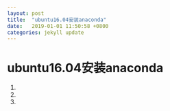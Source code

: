 ```yaml
---
layout: post
title:  "ubuntu16.04安装anaconda"
date:   2019-01-01 11:50:58 +0800
categories: jekyll update
---
```

# ubuntu16.04安装anaconda
1.
2. 
3.

 
